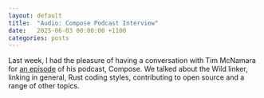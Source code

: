 ```yaml
---
layout: default
title:  "Audio: Compose Podcast Interview"
date:   2025-06-03 00:00:00 +1100
categories: posts
---
```


Last week, I had the pleasure of having a conversation with Tim McNamara for [an
episode](https://timclicks.dev/podcast/david-lattimore-faster-linker-faster-builds) of his podcast,
Compose. We talked about the Wild linker, linking in general, Rust coding styles, contributing to
open source and a range of other topics.
